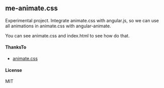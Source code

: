 ## me-animate.css

Experimental project. Integrate animate.css with angular.js, so we can use all animations in animate.css with angular-animate.

You can see animate.css and index.html to see how do that.

#### ThanksTo
- [animate.css](https://github.com/daneden/animate.css)

#### License
MIT